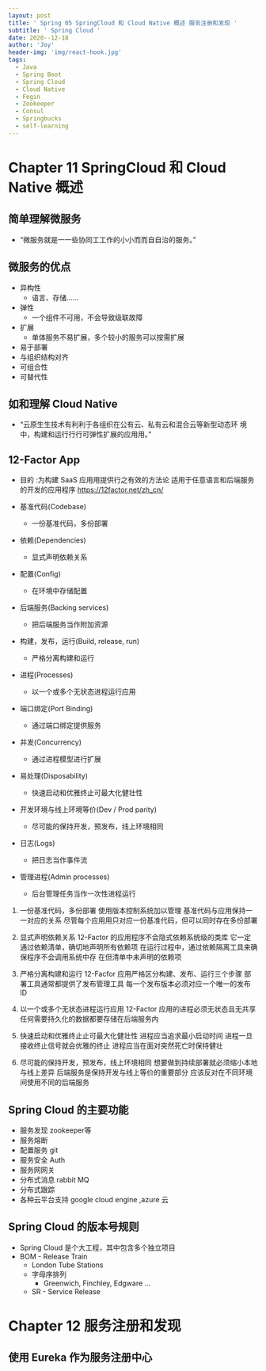 ```yaml
---
layout: post
title: ' Spring 05 SpringCloud 和 Cloud Native 概述 服务注册和发现 '
subtitle: ' Spring Cloud '
date: 2020--12-18
author: 'Joy'
header-img: 'img/react-hook.jpg'
tags:
  - Java
  - Spring Boot 
  - Spring Cloud
  - Cloud Native 
  - Fegin 
  - Zookeeper
  - Consul 
  - Springbucks 
  - self-learning
---
```



# Chapter 11 SpringCloud 和 Cloud Native 概述 

## 简单理解微服务
+ “微服务就是⼀一些协同⼯工作的⼩小⽽而⾃自治的服务。”

## 微服务的优点
+ 异构性
  + 语⾔、存储...... 
+ 弹性
  + 一个组件不可用，不会导致级联故障
+ 扩展
  + 单体服务不易扩展，多个较⼩的服务可以按需扩展
+ 易于部署
+ 与组织结构对⻬
+ 可组合性
+ 可替代性

## 如和理解 Cloud Native 

+ “云原⽣生技术有利利于各组织在公有云、私有云和混合云等新型动态环 境中，构建和运⾏行行可弹性扩展的应⽤用。”
## 12-Factor App
+ 目的 :为构建 SaaS 应⽤用提供⾏之有效的⽅法论 适⽤于任意语⾔和后端服务的开发的应用程序
https://12factor.net/zh_cn/

+ 基准代码(Codebase)
  + ⼀份基准代码，多份部署
+ 依赖(Dependencies)
  + 显式声明依赖关系
+ 配置(Config)
  + 在环境中存储配置
+ 后端服务(Backing services)
  +  把后端服务当作附加资源
+ 构建，发布，运⾏(Build, release, run)
  + 严格分离构建和运⾏
+ 进程(Processes)
  + 以一个或多个⽆状态进程运行应用
+ 端口绑定(Port Binding)
  + 通过端⼝绑定提供服务
+ 并发(Concurrency)
  + 通过进程模型进行扩展
+ 易处理(Disposability)
  + 快速启动和优雅终止可最大化健壮性
+ 开发环境与线上环境等价(Dev / Prod parity)
  + 尽可能的保持开发，预发布，线上环境相同
+ 日志(Logs)
  + 把日志当作事件流
+ 管理进程(Admin processes)
  + 后台管理任务当作一次性进程运⾏


1. 一份基准代码，多份部署
使用版本控制系统加以管理
基准代码与应用保持⼀一对应的关系
尽管每个应⽤用只对应⼀份基准代码，但可以同时存在多份部署

2. 显式声明依赖关系
12-Factor 的应用程序不会隐式依赖系统级的类库 它⼀定通过依赖清单，确切地声明所有依赖项
在运⾏过程中，通过依赖隔离⼯具来确保程序不会调用系统中存
在但清单中未声明的依赖项

3. 严格分离构建和运⾏
12-Facfor 应⽤严格区分构建、发布、运行三个步骤
部署⼯具通常都提供了发布管理⼯具
每⼀个发布版本必须对应一个唯⼀的发布 ID

4. 以⼀个或多个无状态进程运行应用
12-Factor 应⽤的进程必须⽆状态且⽆共享 
任何需要持久化的数据都要存储在后端服务内

5. 快速启动和优雅终⽌止可最⼤化健壮性
进程应当追求最小启动时间
进程⼀旦接收终止信号就会优雅的终止
进程应当在面对突然死亡时保持健壮

6. 尽可能的保持开发，预发布，线上环境相同
想要做到持续部署就必须缩⼩本地与线上差异
后端服务是保持开发与线上等价的重要部分
应该反对在不同环境间使⽤不同的后端服务

## Spring Cloud 的主要功能
+ 服务发现 zookeeper等
+ 服务熔断 
+ 配置服务 git 
+ 服务安全 Auth
+ 服务⽹网关
+ 分布式消息 rabbit MQ
+ 分布式跟踪
+ 各种云平台支持 google cloud engine ,azure 云 


## Spring Cloud 的版本号规则 
+ Spring Cloud 是个⼤工程，其中包含多个独立项⽬
+ BOM - Release Train
  + London Tube Stations 
  + 字⺟序排列
    + Greenwich, Finchley, Edgware ...
  + SR - Service Release

# Chapter 12 服务注册和发现

## 使⽤ Eureka 作为服务注册中⼼

